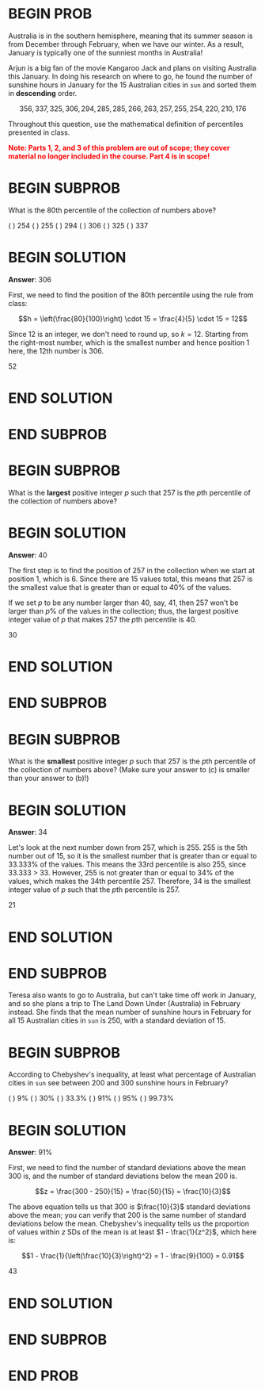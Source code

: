 # BEGIN PROB

Australia is in the southern hemisphere, meaning that its summer season
is from December through February, when we have our winter. As a result,
January is typically one of the sunniest months in Australia!

Arjun is a big fan of the movie Kangaroo Jack and plans on visiting
Australia this January. In doing his research on where to go, he found
the number of sunshine hours in January for the 15 Australian cities in
`sun` and sorted them in **descending** order.

$$356, 337, 325, 306, 294, 285, 285, 266, 263, 257, 255, 254, 220, 210, 176$$

Throughout this question, use the mathematical definition of percentiles
presented in class.

<span style="color:red"><b>Note: Parts 1, 2, and 3 of this problem are out of scope; they cover material no longer included in the course. Part 4 is in scope!</b></span>


# BEGIN SUBPROB

What is the 80th percentile of the collection of numbers above?

( ) 254 
( ) 255 
( ) 294 
( ) 306 
( ) 325 
( ) 337

# BEGIN SOLUTION

**Answer**: 306

First, we need to find the position of the 80th percentile using the rule from class:

$$h = \left(\frac{80}{100}\right) \cdot 15 = \frac{4}{5} \cdot 15 = 12$$

Since 12 is an integer, we don't need to round up, so $k = 12$. Starting from the right-most number, which is the smallest number and hence position 1 here, the 12th number is 306.

<average>52</average>

# END SOLUTION

# END SUBPROB

# BEGIN SUBPROB

What is the **largest** positive integer $p$ such that 257 is the $p$th
percentile of the collection of numbers above?

# BEGIN SOLUTION

**Answer**: 40

The first step is to find the position of 257 in the collection when we start at position 1, which is 6. Since there are 15 values total, this means that 257 is the smallest value that is greater than or equal to 40% of the values.

If we set $p$ to be any number larger than 40, say, 41, then 257 won't be larger than $p\%$ of the values in the collection; thus, the largest positive integer value of $p$ that makes 257 the $p$th percentile is 40. 

<average>30</average>

# END SOLUTION

# END SUBPROB


# BEGIN SUBPROB

What is the **smallest** positive integer $p$ such that 257 is the $p$th
percentile of the collection of numbers above? (Make sure your answer to
(c) is smaller than your answer to (b)!)

# BEGIN SOLUTION

**Answer**: 34

Let's look at the next number down from 257, which is 255. 255 is the 5th number out of 15, so it is the smallest number that is greater than or equal to 33.333% of the values. This means the 33rd percentile is also 255, since 33.333 > 33. However, 255 is not greater than or equal to 34% of the values, which makes the 34th percentile 257. Therefore, 34 is the smallest integer value of $p$ such that the $p$th percentile is 257.

<average>21</average>

# END SOLUTION

# END SUBPROB

Teresa also wants to go to Australia, but can't take time off work in
January, and so she plans a trip to The Land Down Under (Australia) in
February instead. She finds that the mean number of sunshine hours in
February for all 15 Australian cities in `sun` is 250, with a standard
deviation of 15.

# BEGIN SUBPROB

According to Chebyshev's inequality, at least what percentage of
Australian cities in `sun` see between 200 and 300 sunshine hours in
February?

( ) 9% 
( ) 30% 
( ) 33.3% 
( ) 91% 
( ) 95% 
( ) 99.73%

# BEGIN SOLUTION

**Answer**: 91%

First, we need to find the number of standard deviations above the mean 300 is, and the number of standard deviations below the mean 200 is.

$$z = \frac{300 - 250}{15} = \frac{50}{15} = \frac{10}{3}$$

The above equation tells us that 300 is $\frac{10}{3}$ standard deviations above the mean; you can verify that 200 is the same number of standard deviations below the mean. Chebyshev's inequality tells us the proportion of values within $z$ SDs of the mean is at least $1 - \frac{1}{z^2}$, which here is:

$$1 - \frac{1}{\left(\frac{10}{3}\right)^2} = 1 - \frac{9}{100} = 0.91$$

<average>43</average>

# END SOLUTION

# END SUBPROB

# END PROB